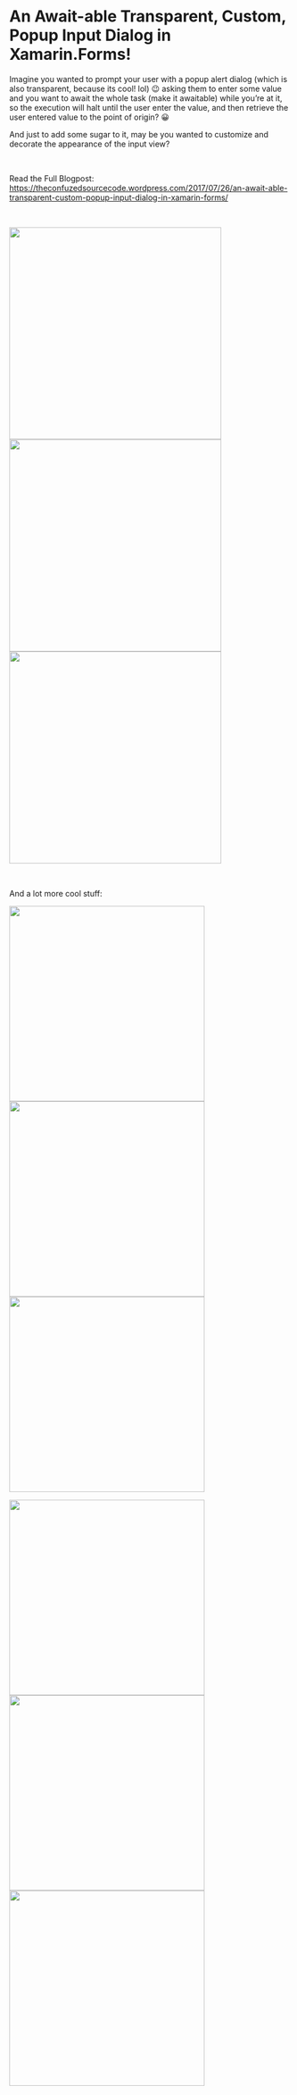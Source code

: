 An Await-able Transparent, Custom, Popup Input Dialog in Xamarin.Forms!
==============

Imagine you wanted to prompt your user with a popup alert dialog (which is also transparent, because its cool! lol) 😉 asking them to enter some value and you want to await the whole task (make it awaitable) while you’re at it, so the execution will halt until the user enter the value, and then retrieve the user entered value to the point of origin? 😀

And just to add some sugar to it, may be you wanted to customize and decorate the appearance of the input view?

<br />

Read the Full Blogpost:
https://theconfuzedsourcecode.wordpress.com/2017/07/26/an-await-able-transparent-custom-popup-input-dialog-in-xamarin-forms/

<br />

<img src="https://github.com/UdaraAlwis/Xamarin-Playground/raw/master/XFCustomInputAlertDialog/screenshots/FullInputAlertDialogAndroid.gif"  height="380" /> <img src="https://github.com/UdaraAlwis/Xamarin-Playground/raw/master/XFCustomInputAlertDialog/screenshots/FullInputAlertDialogiOS.gif"  height="380" /> <img src="https://github.com/UdaraAlwis/Xamarin-Playground/raw/master/XFCustomInputAlertDialog/screenshots/FullInputAlertDialogUWP.gif"  height="380" />

<br />

And a lot more cool stuff:

<img src="https://github.com/UdaraAlwis/Xamarin-Playground/raw/master/XFCustomInputAlertDialog/screenshots/Nexus 5 (Lollipop) Screenshot 1.png"  height="350" /> <img src="https://github.com/UdaraAlwis/Xamarin-Playground/raw/master/XFCustomInputAlertDialog/screenshots/Nexus 5 (Lollipop) Screenshot 2.png"  height="350" /> <img src="https://github.com/UdaraAlwis/Xamarin-Playground/raw/master/XFCustomInputAlertDialog/screenshots/Nexus 5 (Lollipop) Screenshot 3.png"  height="350" /> 

<img src="https://github.com/UdaraAlwis/Xamarin-Playground/raw/master/XFCustomInputAlertDialog/screenshots/Nexus 5 (Lollipop) Screenshot 4.png"  height="350" /> <img src="https://github.com/UdaraAlwis/Xamarin-Playground/raw/master/XFCustomInputAlertDialog/screenshots/Nexus 5 (Lollipop) Screenshot 5.png"  height="350" /> <img src="https://github.com/UdaraAlwis/Xamarin-Playground/raw/master/XFCustomInputAlertDialog/screenshots/Nexus 5 (Lollipop) Screenshot 6.png"  height="350" />

